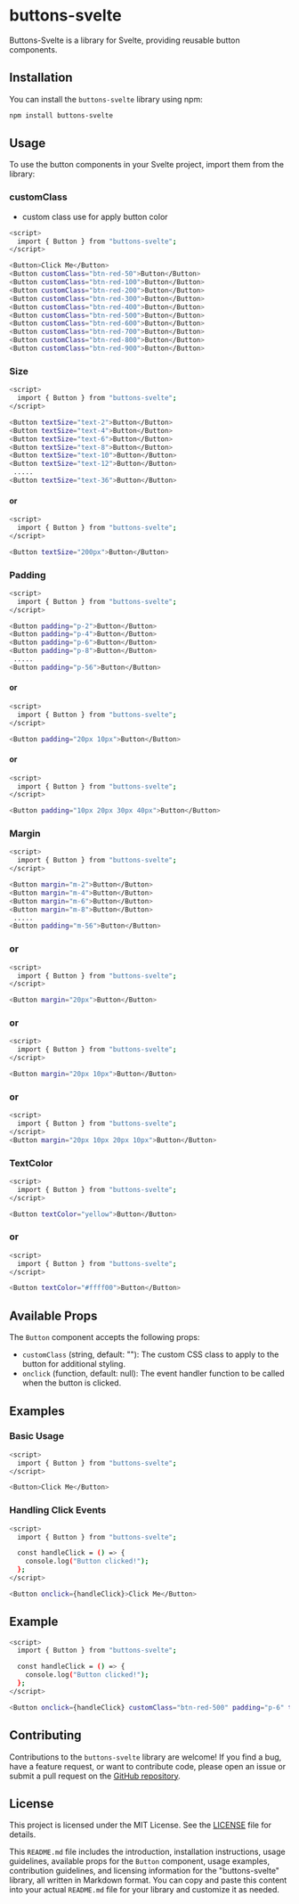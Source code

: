 # buttons-svelte

Buttons-Svelte is a library for Svelte, providing reusable button components.

## Installation

You can install the `buttons-svelte` library using npm:

```bash
npm install buttons-svelte
```

## Usage

To use the button components in your Svelte project, import them from the library:
### customClass
 
 - custom class use for apply button color

```bash
<script>
  import { Button } from "buttons-svelte";
</script>

<Button>Click Me</Button>
<Button customClass="btn-red-50">Button</Button>
<Button customClass="btn-red-100">Button</Button>
<Button customClass="btn-red-200">Button</Button>
<Button customClass="btn-red-300">Button</Button>
<Button customClass="btn-red-400">Button</Button>
<Button customClass="btn-red-500">Button</Button>
<Button customClass="btn-red-600">Button</Button>
<Button customClass="btn-red-700">Button</Button>
<Button customClass="btn-red-800">Button</Button>
<Button customClass="btn-red-900">Button</Button>


```
### Size
```bash
<script>
  import { Button } from "buttons-svelte";
</script>

<Button textSize="text-2">Button</Button>
<Button textSize="text-4">Button</Button>
<Button textSize="text-6">Button</Button>
<Button textSize="text-8">Button</Button>
<Button textSize="text-10">Button</Button>
<Button textSize="text-12">Button</Button>
 .....
<Button textSize="text-36">Button</Button>

```
#### or
```bash
<script>
  import { Button } from "buttons-svelte";
</script>

<Button textSize="200px">Button</Button>
```

### Padding
```bash
<script>
  import { Button } from "buttons-svelte";
</script>

<Button padding="p-2">Button</Button>
<Button padding="p-4">Button</Button>
<Button padding="p-6">Button</Button>
<Button padding="p-8">Button</Button>
 .....
<Button padding="p-56">Button</Button>

```
#### or
```bash
<script>
  import { Button } from "buttons-svelte";
</script>

<Button padding="20px 10px">Button</Button>
```

#### or
```bash
<script>
  import { Button } from "buttons-svelte";
</script>

<Button padding="10px 20px 30px 40px">Button</Button>
```

### Margin
```bash
<script>
  import { Button } from "buttons-svelte";
</script>

<Button margin="m-2">Button</Button>
<Button margin="m-4">Button</Button>
<Button margin="m-6">Button</Button>
<Button margin="m-8">Button</Button>
 .....
<Button padding="m-56">Button</Button>
```
### or
```bash
<script>
  import { Button } from "buttons-svelte";
</script>

<Button margin="20px">Button</Button>
```
### or
```bash
<script>
  import { Button } from "buttons-svelte";
</script>

<Button margin="20px 10px">Button</Button>
```
### or

```bash
<script>
  import { Button } from "buttons-svelte";
</script>
<Button margin="20px 10px 20px 10px">Button</Button>
```
### TextColor
```bash
<script>
  import { Button } from "buttons-svelte";
</script>

<Button textColor="yellow">Button</Button>
```
### or
```bash
<script>
  import { Button } from "buttons-svelte";
</script>

<Button textColor="#ffff00">Button</Button>
```
## Available Props

The `Button` component accepts the following props:

-   `customClass` (string, default: ""): The custom CSS class to apply to the button for additional styling.
-   `onclick` (function, default: null): The event handler function to be called when the button is clicked.

## Examples
### Basic Usage
```bash
<script>
  import { Button } from "buttons-svelte";
</script>

<Button>Click Me</Button>
```


### Handling Click Events

```bash
<script>
  import { Button } from "buttons-svelte";

  const handleClick = () => {
    console.log("Button clicked!");
  };
</script>

<Button onclick={handleClick}>Click Me</Button>

```
## Example
```bash
<script>
  import { Button } from "buttons-svelte";

  const handleClick = () => {
    console.log("Button clicked!");
  };
</script>

<Button onclick={handleClick} customClass="btn-red-500" padding="p-6" textColor="green" textSize="text-2">Click Me</Button>
```

## Contributing

Contributions to the `buttons-svelte` library are welcome! If you find a bug, have a feature request, or want to contribute code, please open an issue or submit a pull request on the [GitHub repository](https://github.com/shivamnewase/Buttons-Svelte).

## License

This project is licensed under the MIT License. See the [LICENSE](https://chat.openai.com/c/LICENSE) file for details.


This `README.md` file includes the introduction, installation instructions, usage guidelines, available props for the `Button` component, usage examples, contribution guidelines, and licensing information for the "buttons-svelte" library, all written in Markdown format. You can copy and paste this content into your actual `README.md` file for your library and customize it as needed.
